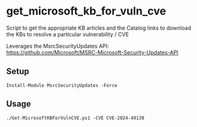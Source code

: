 # get_microsoft_kb_for_vuln_cve

Script to get the appropriate KB articles and the Catalog links to download the KBs to resolve a particular vulnerability / CVE

Leverages the MsrcSecurityUpdates API: https://github.com/Microsoft/MSRC-Microsoft-Security-Updates-API

## Setup

```
Install-Module MsrcSecurityUpdates -Force
```

## Usage

```
./Get-MicrosoftKBForVulnCVE.ps1 -CVE CVE-2024-49138
```
